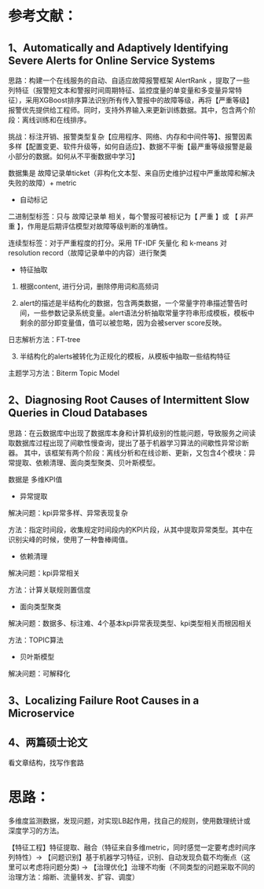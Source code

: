 # 参考文献：

## 1、Automatically and Adaptively Identifying Severe Alerts for Online Service Systems

思路：构建一个在线服务的自动、自适应故障报警框架 AlertRank ，提取了一些列特征（报警短文本和警报时间周期特征、监控度量的单变量和多变量异常特征），采用XGBoost排序算法识别所有传入警报中的故障等级，再将【严重等级】报警优先提供给工程师。同时，支持外界输入来更新训练数据。其中，包含两个阶段：离线训练和在线排序。

挑战：标注开销、报警类型复杂【应用程序、网络、内存和中间件等】、报警因素多样【配置变更、软件升级等，如何自适应】、数据不平衡【最严重等级报警是最小部分的数据。如何从不平衡数据中学习】

数据集是 故障记录单ticket（非构化文本型、来自历史维护过程中严重故障和解决失败的故障）+ metric 

* 自动标记

二进制型标签：只与 故障记录单 相关，每个警报可被标记为【 严重 】或 【 非严重 】，作用是后期评估模型对故障等级判断的准确性。 

连续型标签：对于严重程度的打分。采用 TF-IDF 矢量化 和 k-means 对 resolution record（故障记录单中的内容）进行聚类

* 特征抽取

1. 根据content, 进行分词，删除停用词和高频词

2. alert的描述是半结构化的数据，包含两类数据，一个常量字符串描述警告时间，一些参数记录系统变量。alert语法分析抽取常量字符串形成模板，模板中剩余的部分即变量值，值可以被忽略，因为会被server score反映。

日志解析方法：FT-tree

3. 半结构化的alerts被转化为正规化的模板，从模板中抽取一些结构特征

主题学习方法：Biterm Topic Model

## 2、Diagnosing Root Causes of Intermittent Slow Queries in Cloud Databases

思路：在云数据库中出现了数据库本身和计算机级别的性能问题，导致服务之间读取数据库过程出现了间歇性慢查询，提出了基于机器学习算法的间歇性异常诊断器。
其中，该框架有两个阶段：离线分析和在线诊断、更新，又包含4个模块：异常提取、依赖清理、面向类型聚类、贝叶斯模型。

数据是 多维KPI值

* 异常提取

解决问题：kpi异常多样、异常表现复杂

方法：指定时间段，收集规定时间段内的KPI片段，从其中提取异常类型。其中在识别尖峰的时候，使用了一种鲁棒阈值。

* 依赖清理

解决问题：kpi异常相关

方法：计算关联规则置信度

* 面向类型聚类

解决问题：数据多、标注难、4个基本kpi异常表现类型、kpi类型相关而根因相关

方法：TOPIC算法

* 贝叶斯模型

解决问题：可解释化

## 3、Localizing Failure Root Causes in a Microservice

## 4、两篇硕士论文

看文章结构，找写作套路

# 思路：

多维度监测数据，发现问题，对实现LB起作用，找自己的规则，使用数理统计或深度学习的方法。

【特征工程】特征提取、融合（特征来自多维metric，同时感觉一定要考虑时间序列特性）-> 【问题识别】基于机器学习特征，识别、自动发现负载不均衡点（这里可以考虑将问题分类) -> 【治理优化】治理不均衡（不同类型的问题采取不同的治理方法：熔断、流量转发、扩容、调度）
